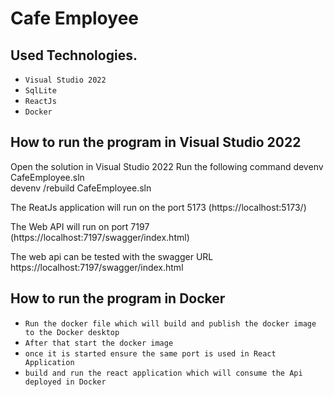 # Cafe Employee

## Used Technologies.
- `Visual Studio 2022`
- `SqlLite`
- `ReactJs`
- `Docker`

## How to run the program in Visual Studio 2022
Open the solution in Visual Studio 2022
Run the following command
devenv CafeEmployee.sln  
devenv /rebuild CafeEmployee.sln

The ReatJs application will run on the port 5173 (https://localhost:5173/)

The Web API will run on port 7197 (https://localhost:7197/swagger/index.html)


The web api can be tested with the swagger URL https://localhost:7197/swagger/index.html 


## How to run the program in Docker
- `Run the docker file which will build and publish the docker image to the Docker desktop`
- `After that start the docker image`
- `once it is started ensure the same port is used in React Application`
- `build and run the react application which will consume the Api deployed in Docker`

